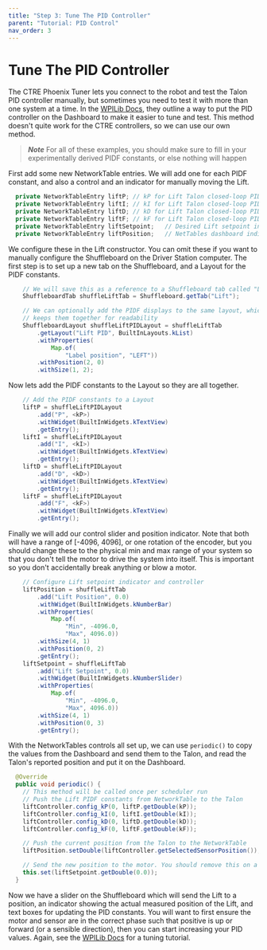```yaml
---
title: "Step 3: Tune The PID Controller"
parent: "Tutorial: PID Control"
nav_order: 3
---
```

# Tune The PID Controller

The CTRE Phoenix Tuner lets you connect to the robot and test the Talon PID controller manually, but sometimes you need to test it with more than one system at a time. In the [WPILib Docs](https://docs.wpilib.org/en/stable/docs/software/advanced-controls/introduction/index.html), they outline a way to put the PID controller on the Dashboard to make it easier to tune and test. This method doesn't quite work for the CTRE controllers, so we can use our own method.

> **_Note_** For all of these examples, you should make sure to fill in your experimentally derived PIDF constants, or else nothing will happen

First add some new NetworkTable entries. We will add one for each PIDF constant, and also a control and an indicator for manually moving the Lift.

```java
  private NetworkTableEntry liftP; // kP for Lift Talon closed-loop PID
  private NetworkTableEntry liftI; // kI for Lift Talon closed-loop PID
  private NetworkTableEntry liftD; // kD for Lift Talon closed-loop PID
  private NetworkTableEntry liftF; // kF for Lift Talon closed-loop PID
  private NetworkTableEntry liftSetpoint;   // Desired Lift setpoint in Talon sensor ticks
  private NetworkTableEntry liftPosition;   // NetTables dashboard indicator for Lift position in Talon sensor ticks
```

We configure these in the Lift constructor. You can omit these if you want to manually configure the Shuffleboard on the Driver Station computer. The first step is to set up a new tab on the Shuffleboard, and a Layout for the PIDF constants.

```java
    // We will save this as a reference to a Shuffleboard tab called "Lift"
    ShuffleboardTab shuffleLiftTab = Shuffleboard.getTab("Lift");

    // We can optionally add the PIDF displays to the same layout, which simply
    // keeps them together for readability
    ShuffleboardLayout shuffleLiftPIDLayout = shuffleLiftTab
        .getLayout("Lift PID", BuiltInLayouts.kList)
        .withProperties(
            Map.of(
                "Label position", "LEFT"))
        .withPosition(2, 0)
        .withSize(1, 2);
```

Now lets add the PIDF constants to the Layout so they are all together.

```java
    // Add the PIDF constants to a Layout
    liftP = shuffleLiftPIDLayout
        .add("P", <kP>)
        .withWidget(BuiltInWidgets.kTextView)
        .getEntry();
    liftI = shuffleLiftPIDLayout
        .add("I", <kI>)
        .withWidget(BuiltInWidgets.kTextView)
        .getEntry();
    liftD = shuffleLiftPIDLayout
        .add("D", <kD>)
        .withWidget(BuiltInWidgets.kTextView)
        .getEntry();
    liftF = shuffleLiftPIDLayout
        .add("F", <kF>)
        .withWidget(BuiltInWidgets.kTextView)
        .getEntry();
```

Finally we will add our control slider and position indicator. Note that both will have a range of [-4096, 4096], or one rotation of the encoder, but you should change these to the physical min and max range of your system so that you don't tell the motor to drive the system into itself. This is important so you don't accidentally break anything or blow a motor.

```java
    // Configure Lift setpoint indicator and controller
    liftPosition = shuffleLiftTab
        .add("Lift Position", 0.0)
        .withWidget(BuiltInWidgets.kNumberBar)
        .withProperties(
            Map.of(
                "Min", -4096.0,
                "Max", 4096.0))
        .withSize(4, 1)
        .withPosition(0, 2)
        .getEntry();
    liftSetpoint = shuffleLiftTab
        .add("Lift Setpoint", 0.0)
        .withWidget(BuiltInWidgets.kNumberSlider)
        .withProperties(
            Map.of(
                "Min", -4096.0,
                "Max", 4096.0))
        .withSize(4, 1)
        .withPosition(0, 3)
        .getEntry();
```

With the NetworkTables controls all set up, we can use ```periodic()``` to copy the values from the Dashboard and send them to the Talon, and read the Talon's reported position and put it on the Dashboard.

```java
  @Override
  public void periodic() {
    // This method will be called once per scheduler run
    // Push the Lift PIDF constants from NetworkTable to the Talon
    liftController.config_kP(0, liftP.getDouble(kP));
    liftController.config_kI(0, liftI.getDouble(kI));
    liftController.config_kD(0, liftD.getDouble(kD));
    liftController.config_kF(0, liftF.getDouble(kF));

    // Push the current position from the Talon to the NetworkTable
    liftPosition.setDouble(liftController.getSelectedSensorPosition());

    // Send the new position to the motor. You should remove this on a competition bot
    this.set(liftSetpoint.getDouble(0.0));
  }
```

Now we have a slider on the Shuffleboard which will send the Lift to a position, an indicator showing the actual measured position of the Lift, and text boxes for updating the PID constants. You will want to first ensure the motor and sensor are in the correct phase such that positive is up or forward (or a sensible direction), then you can start increasing your PID values. Again, see the [WPILib Docs](https://docs.wpilib.org/en/stable/docs/software/advanced-controls/introduction/index.html) for a tuning tutorial.
